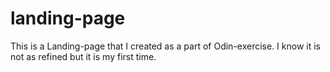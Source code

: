 # landing-page
This is a Landing-page that I created as a part of Odin-exercise. I know it is not as refined but it is my first time.

